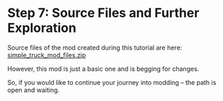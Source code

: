 # Step 7: Source Files and Further Exploration
Source files of the mod created during this tutorial are here:  [simple_truck_mod_files.zip](./files/simple_truck_mod_files.zip)

However, this mod is just a basic one and is begging for changes. 

So, if you would like to continue your journey into modding – the path is open and waiting.

